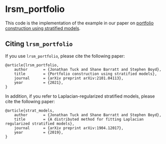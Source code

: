 # lrsm_portfolio

This code is the implementation of the example in our paper on 
[portfolio construction using stratified models](https://web.stanford.edu/~boyd/papers/lrsm_portfolio.html).

## Citing `lrsm_portfolio`

If you use `lrsm_portfolio`, please cite the following paper:

```
@article{lrsm_portfolio,
    author       = {Jonathan Tuck and Shane Barratt and Stephen Boyd},
    title        = {Portfolio construction using stratified models}, 
    journal      = {arXiv preprint arXiv:2101.04113},
    year         = {2021},
}
```

In addition, if you refer to Laplacian-regularized stratified models, please cite the following paper:

```
@article{strat_models,
    author       = {Jonathan Tuck and Shane Barratt and Stephen Boyd},
    title        = {A distributed method for fitting Laplacian regularized stratified models},
    journal      = {arXiv preprint arXiv:1904.12017},
    year         = {2019},
}